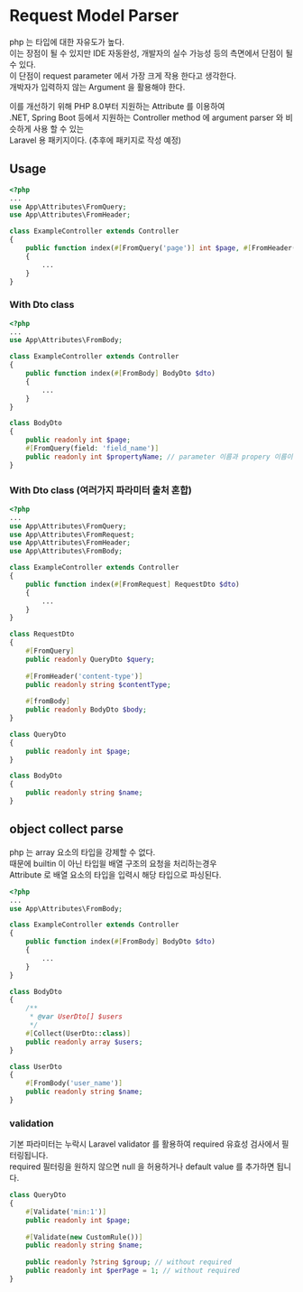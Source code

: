 # Request Model Parser
php 는 타입에 대한 자유도가 높다.   
이는 장점이 될 수 있지만 IDE 자동완성, 개발자의 실수 가능성 등의 측면에서 단점이 될 수 있다.   
이 단점이 request parameter 에서 가장 크게 작용 한다고 생각한다.   
개박자가 입력하지 않는 Argument 을 활용해야 한다.

이를 개선하기 위해 PHP 8.0부터 지원하는 Attribute 를 이용하여   
.NET, Spring Boot 등에서 지원하는 Controller method 에 argument parser 와 비슷하게 사용 할 수 있는   
Laravel 용 패키지이다. (추후에 패키지로 작성 예정)

## Usage
```PHP
<?php
...
use App\Attributes\FromQuery;
use App\Attributes\FromHeader;

class ExampleController extends Controller
{
    public function index(#[FromQuery('page')] int $page, #[FromHeader('content-type')] string $contentType)
    {
        ...
    }
}
```

### With Dto class
```PHP
<?php
...
use App\Attributes\FromBody;

class ExampleController extends Controller
{
    public function index(#[FromBody] BodyDto $dto)
    {
        ...
    }
}

class BodyDto
{
    public readonly int $page;
    #[FromQuery(field: 'field_name')]
    public readonly int $propertyName; // parameter 이름과 propery 이름이 다른 경우
}
```

### With Dto class (여러가지 파라미터 출처 혼합)
```PHP
<?php
...
use App\Attributes\FromQuery;
use App\Attributes\FromRequest;
use App\Attributes\FromHeader;
use App\Attributes\FromBody;

class ExampleController extends Controller
{
    public function index(#[FromRequest] RequestDto $dto)
    {
        ...
    }
}

class RequestDto
{
    #[FromQuery]
    public readonly QueryDto $query;
    
    #[FromHeader('content-type')]
    public readonly string $contentType;
    
    #[fromBody]
    public readonly BodyDto $body;
}

class QueryDto
{
    public readonly int $page;
}

class BodyDto
{
    public readonly string $name;
}
```

## object collect parse
php 는 array 요소의 타입을 강제할 수 없다.   
때문에 builtin 이 아닌 타입읠 배열 구조의 요청을 처리하는경우   
Attribute 로 배열 요소의 타입을 입력시 해당 타입으로 파싱된다.
```PHP
<?php
...
use App\Attributes\FromBody;

class ExampleController extends Controller
{
    public function index(#[FromBody] BodyDto $dto)
    {
        ...
    }
}

class BodyDto
{
    /**
     * @var UserDto[] $users
     */
    #[Collect(UserDto::class)]
    public readonly array $users;
}

class UserDto
{
    #[FromBody('user_name')]
    public readonly string $name;
}
```

### validation
기본 파라미터는 누락시 Laravel validator 를 활용하여 required 유효성 검사에서 필터링됩니다.   
required 필터링을 원하지 않으면 null 을 허용하거나 default value 를 추가하면 됩니다.
```php
class QueryDto
{
    #[Validate('min:1')]
    public readonly int $page;
    
    #[Validate(new CustomRule())]
    public readonly string $name;
    
    public readonly ?string $group; // without required
    public readonly int $perPage = 1; // without required
}
```
